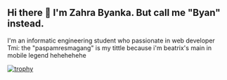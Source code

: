 ## Hi there 👋 I'm Zahra Byanka. But call me "Byan" instead. 

I'm an informatic engineering student who passionate in web developer 
Tmi: the "paspamresmagang" is my tittle because i'm beatrix's main in mobile legend hehehehehe

[![trophy](https://github-profile-trophy.vercel.app/?username=paspamresmagang&theme=onedark)](https://github.com/ryo-ma/github-profile-trophy)
<!--
**paspamresmagang/paspamresmagang** is a ✨ _special_ ✨ repository because its `README.md` (this file) appears on your GitHub profile.

Here are some ideas to get you started:

- 🔭 I’m currently working on ...
- 🌱 I’m currently learning ...
- 👯 I’m looking to collaborate on ...
- 🤔 I’m looking for help with ...
- 💬 Ask me about ...
- 📫 How to reach me: ...M
- 😄 Pronouns: ...
- ⚡ Fun fact: ...
-->
